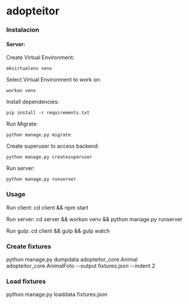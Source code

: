 # adopteitor

### Instalacion

#### Server:

Create Virtual Environment:

    mkvirtualenv venv

Select Virtual Environment to work on:

    workon venv

Install dependencies:

    pip install -r requirements.txt

Run Migrate:

    python manage.py migrate

Create superuser to access backend:

    python manage.py createsuperuser

Run server:

    python manage.py runserver

### Usage

Run client:
    cd client && npm start

Run server:
    cd server && workon venv && python manage.py runserver

Run gulp:
    cd client && gulp && gulp watch


### Create fixtures
  python manage.py dumpdata adopteitor_core.Animal adopteitor_core.AnimalFoto --output fixtures.json --indent 2

### Load fixtures
   python manage.py loaddata fixtures.json
